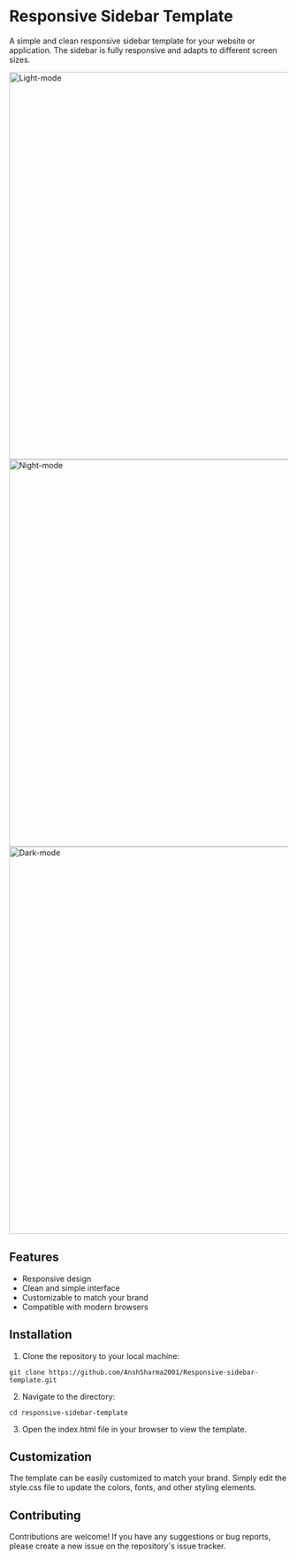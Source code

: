 # Responsive Sidebar Template
A simple and clean responsive sidebar template for your website or application. The sidebar is fully responsive and adapts to different screen sizes.

<img width="700" alt="Light-mode" src="https://user-images.githubusercontent.com/63133930/216797517-0da43921-1984-47ee-b56b-0d376495e12a.png">

<img width="700" alt="Night-mode" src="https://user-images.githubusercontent.com/63133930/216797547-d595d96e-8fd0-4ee2-8c0e-33745a13dfb7.png">


<img width="700" alt="Dark-mode" src="https://user-images.githubusercontent.com/63133930/216797563-e79a8fb2-9b00-417b-b445-f1018b2baa81.png">

## Features
* Responsive design
* Clean and simple interface
* Customizable to match your brand
* Compatible with modern browsers

## Installation
1. Clone the repository to your local machine:
```
git clone https://github.com/AnshSharma2001/Responsive-sidebar-template.git
```
2. Navigate to the directory:
```
cd responsive-sidebar-template
```
3. Open the index.html file in your browser to view the template.

## Customization
The template can be easily customized to match your brand. Simply edit the style.css file to update the colors, fonts, and other styling elements.

## Contributing
Contributions are welcome! If you have any suggestions or bug reports, please create a new issue on the repository's issue tracker.

